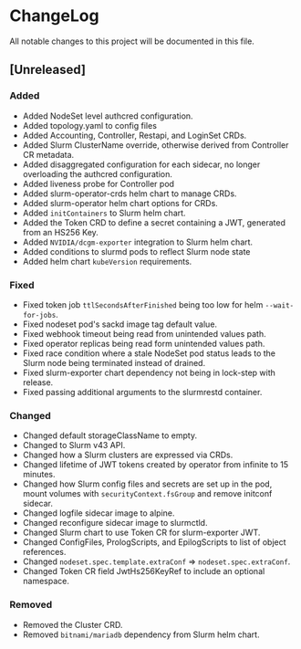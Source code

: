 # ChangeLog

All notable changes to this project will be documented in this file.

## [Unreleased]

### Added

- Added NodeSet level authcred configuration.
- Added topology.yaml to config files
- Added Accounting, Controller, Restapi, and LoginSet CRDs.
- Added Slurm ClusterName override, otherwise derived from Controller CR
  metadata.
- Added disaggregated configuration for each sidecar, no longer overloading the
  authcred configuration.
- Added liveness probe for Controller pod
- Added slurm-operator-crds helm chart to manage CRDs.
- Added slurm-operator helm chart options for CRDs.
- Added `initContainers` to Slurm helm chart.
- Added the Token CRD to define a secret containing a JWT, generated from an
  HS256 Key.
- Added `NVIDIA/dcgm-exporter` integration to Slurm helm chart.
- Added conditions to slurmd pods to reflect Slurm node state
- Added helm chart `kubeVersion` requirements.

### Fixed

- Fixed token job `ttlSecondsAfterFinished` being too low for helm
  `--wait-for-jobs`.
- Fixed nodeset pod's sackd image tag default value.
- Fixed webhook timeout being read from unintended values path.
- Fixed operator replicas being read form unintended values path.
- Fixed race condition where a stale NodeSet pod status leads to the Slurm node
  being terminated instead of drained.
- Fixed slurm-exporter chart dependency not being in lock-step with release.
- Fixed passing additional arguments to the slurmrestd container.

### Changed

- Changed default storageClassName to empty.
- Changed to Slurm v43 API.
- Changed how a Slurm clusters are expressed via CRDs.
- Changed lifetime of JWT tokens created by operator from infinite to 15
  minutes.
- Changed how Slurm config files and secrets are set up in the pod, mount
  volumes with `securityContext.fsGroup` and remove initconf sidecar.
- Changed logfile sidecar image to alpine.
- Changed reconfigure sidecar image to slurmctld.
- Changed Slurm chart to use Token CR for slurm-exporter JWT.
- Changed ConfigFiles, PrologScripts, and EpilogScripts to list of object
  references.
- Changed `nodeset.spec.template.extraConf` => `nodeset.spec.extraConf`.
- Changed Token CR field JwtHs256KeyRef to include an optional namespace.

### Removed

- Removed the Cluster CRD.
- Removed `bitnami/mariadb` dependency from Slurm helm chart.
